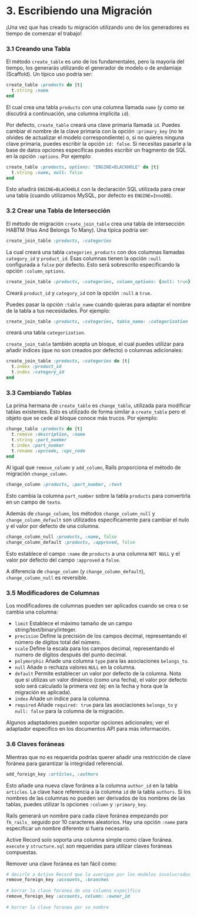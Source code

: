 # 3. Escribiendo una Migración

¡Una vez que has creado tu migración utilizando uno de los generadores es tiempo de comenzar el trabajo! 

### 3.1 Creando una Tabla 

El método `create_table` es uno de los fundamentales, pero la mayoría del tiempo, los generarás utilizando el generador de modelo o de andamiaje \(Scaffold\). Un típico uso podría ser:

```ruby
create_table :products do |t|
  t.string :name
end
```

El cual crea una tabla `products` con una columna llamada `name` \(y como se discutirá a continuación, una columna implícita `id`\). 

Por defecto, `create_table` creará una clave primaria llamada `id`. Puedes cambiar el nombre de la clave primaria con la opción `:primary_key` \(no te olvides de actualizar el modelo correspondiente\) o, si no quieres ninguna clave primaria, puedes escribir la opción `id: false`. Si necesitas pasarle a la base de datos opciones específicas puedes escribir un fragmento de SQĹ en la opción `:options`. Por ejemplo:

```ruby
create_table :products, options: "ENGINE=BLACKHOLE" do |t|
  t.string :name, null: false
end
```

Esto añadirá `ENGINE=BLACKHOLE` con la declaración SQL utilizada para crear una tabla \(cuando utilizamos MySQL, por defecto es `ENGINE=InnoDB`\).



### 3.2 Crear una Tabla de Intersección

El método de migración `create_join_table` crea una tabla de intersección HABTM \(Has And Belongs To Many\). Una típica podría ser:

```ruby
create_join_table :products, :categories
```

La cual creará una tabla `categories_products` con dos columnas llamadas `category_id` y `product_id`. Esas columnas tienen la opción `:null` configurada a `false` por defecto. Esto será sobrescrito especificando la opción `:column_options`.

```ruby
create_join_table :products, :categories, column_options: {null: true}
```

Creará `product_id` y `category_id` con la opción `:null` a `true`.

Puedes pasar la opción `:table_name` cuando quieras para adaptar el nombre de la tabla a tus necesidades. Por ejemplo:

```ruby
create_join_table :products, :categories, table_name: :categorization
```

creará una tabla `categorization`.

`create_join_table` también acepta un bloque, el cual puedes utilizar para añadir índices \(que no son creados por defecto\) o columnas adicionales:

```ruby
create_join_table :products, :categories do |t|
  t.index :product_id
  t.index :category_id
end
```

### 

### 3.3 Cambiando Tablas

La prima hermana de `create_table` es `change_table`, utilizada para modificar tablas existentes. Esto es utilizado de forma similar a `create_table` pero el objeto que se cede al bloque conoce más trucos. Por ejemplo:

```ruby
change_table :products do |t|
  t.remove :description, :name
  t.string :part_number
  t.index :part_number
  t.rename :upccode, :upc_code
end
```

Al igual que `remove_column` y `add_column`, Rails proporciona el método de migración `change_column`.

```ruby
change_column :products, :part_number, :text
```

Esto cambia la columna `part_number` sobre la tabla `products` para convertirla en un campo de `texto`.

Además de `change_column`, los métodos `change_column_null` y `change_column_default` son utilizados específicamente para cambiar el nulo y el valor por defecto de una columna.

```ruby
change_column_null :products, :name, false
change_column_default :products, :approved, false
```

Esto establece el campo `:name` de `products` a una columna `NOT NULL` y el valor por defecto del campo `:approved` a `false`.

A diferencia de `change_column` \(y `change_column_default`\), `change_column_null` es reversible.



### 3.5 Modificadores de Columnas

Los modificadores de columnas pueden ser aplicados cuando se crea o se cambia una columna:

* `limit` Establece el máximo tamaño de un campo string/text/binary/integer. 
* `precision` Define la precisión de los campos decimal, representando el número de dígitos total del número. 
* `scale` Define la escala para los campos decimal, representando el numero de dígitos después del punto decimal. 
* `polymorphic` Añade una columna `type` para las asociaciones `belongs_to`. 
* `null` Añade o rechaza valores `NULL` en la columna. 
* `default` Permite establecer un valor por defecto de la columna. Nota que si utilizas un valor dinámico \(como una fecha\), el valor por defecto solo será calculado la primera vez \(ej: en la fecha y hora que la migración es aplicada\). 
* `index` Añade un índice para la columna. 
* `required` Añade `required: true` para las asociaciones `belongs_to` y `null: false` para la columna de la migración.

Algunos adaptadores pueden soportar opciones adicionales; ver el adaptador específico en los documentos API para más información.



### 3.6 Claves foráneas

Mientras que no es requerida podrías querer añadir una restricción de clave foránea para garantizar la integridad referencial.

```ruby
add_foreign_key :articles, :authors
```

Esto añade una nueva clave foránea a la columna `author_id` en la tabla `articles`. La clave hace referencia a la columna `id` de la tabla `authors`. Si los nombres de las columnas no pueden ser derivados de los nombres de las tablas, puedes utilizar ls opciones `:column` y `:primary_key`.

Rails generará un nombre para cada clave foránea empezando por `fk_rails_` seguido por 10 caracteres aleatorios. Hay una opción `:name` para especificar un nombre diferente si fuera necesario. 

Active Record solo soporta una columna simple como clave foránea. `execute` y `structure.sql` son requeridas para utilizar claves foráneas compuestas. 

Remover una clave foránea es tan fácil como:

```ruby
# decirle a Active Record que la averigue por los modelos involucrados
remove_foreign_key :accounts, :branches
 
# borrar la clave foranea de una columna específica
remove_foreign_key :accounts, column: :owner_id
 
# borrar la clave foranea por su nombre
```















